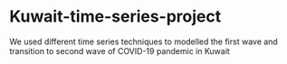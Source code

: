 # Kuwait-time-series-project

We used different time series techniques to modelled the first wave and transition to second wave of COVID-19 pandemic in Kuwait

